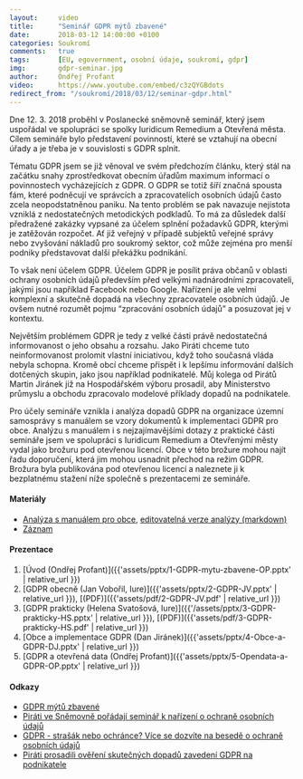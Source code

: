 ```yaml
---
layout:     video
title:      "Seminář GDPR mýtů zbavené"
date:       2018-03-12 14:00:00 +0100
categories: Soukromí
comments:   true
tags:       [EU, egovernment, osobní údaje, soukromí, gdpr]
img:        gdpr-seminar.jpg
author:     Ondřej Profant
video:      https://www.youtube.com/embed/c3zQYGBdots
redirect_from: "/soukromí/2018/03/12/seminar-gdpr.html"
---
```


Dne 12. 3. 2018 proběhl v Poslanecké sněmovně seminář, který jsem uspořádal ve spolupráci se spolky Iuridicum Remedium a Otevřená města. Cílem semináře bylo představení povinností, které se vztahují na obecní úřady a je třeba je v souvislosti s GDPR splnit.

<!--more-->

Tématu GDPR jsem se již věnoval ve svém předchozím článku, který stál na začátku snahy zprostředkovat obecním úřadům maximum informací o povinnostech vycházejících z GDPR. O GDPR se totiž šíří značná spousta fám, které podněcují ve správcích a zpracovatelích osobních údajů často zcela neopodstatněnou paniku. Na tento problém se pak navazuje nejistota vzniklá z nedostatečných metodických podkladů. To má za důsledek další předražené zakázky vypsané za účelem splnění požadavků GDPR, kterými je zatěžován rozpočet. Ať již veřejný v případě subjektů veřejné správy nebo zvyšování nákladů pro soukromý sektor, což může zejména pro menší podniky představovat další překážku podnikání.

To však není účelem GDPR. Účelem GDPR je posílit práva občanů v oblasti ochrany osobních údajů především před velkými nadnárodními zpracovateli, jakými jsou například Facebook nebo Google. Nařízení je ale velmi komplexní a skutečně dopadá na všechny zpracovatele osobních údajů. Je ovšem nutné rozumět pojmu “zpracování osobních údajů” a posuzovat jej v kontextu.

Největším problémem GDPR je tedy z velké části právě nedostatečná informovanost o jeho obsahu a rozsahu. Jako Piráti chceme tuto neinformovanost prolomit vlastní iniciativou, když toho současná vláda nebyla schopna. Kromě obcí chceme přispět i k lepšímu informování dalších dotčených skupin, jako jsou například podnikatelé. Můj kolega od Pirátů Martin Jiránek již na Hospodářském výboru prosadil, aby Ministerstvo průmyslu a obchodu zpracovalo modelové příklady dopadů na podnikatele.

Pro účely semináře vznikla i analýza dopadů GDPR na organizace územní samosprávy s manuálem se vzory dokumentů k implementaci GDPR pro obce. Analýzu s manuálem i s nejzajímavějšími dotazy z praktické části semináře jsem ve spolupráci s Iuridicum Remedium a Otevřenými městy vydal jako brožuru pod otevřenou licencí. Obce v této brožure mohou najít řadu doporučení, která jim mohou usnadnit přechod na režim GDPR. Brožura byla publikována pod otevřenou licencí a naleznete ji k bezplatnému stažení níže společně s prezentacemi ze semináře.

#### Materiály

- [Analýza s manuálem pro obce](https://github.com/Kedrigern/Kedrigern.github.io/blob/master/assets/pdf/GDPR-analyza.pdf), [editovatelná verze analýzy (markdown)](https://github.com/Kedrigern/Kedrigern.github.io/blob/master/assets/md/gdpr-analyza.md)
- [Záznam](https://www.youtube.com/watch?v=c3zQYGBdots)

#### Prezentace

1. [Úvod (Ondřej Profant)]({{'assets/pptx/1-GDPR-mytu-zbavene-OP.pptx' | relative_url }})
2. [GDPR obecně (Jan Vobořil, Iure)]({{'assets/pptx/2-GDPR-JV.pptx' | relative_url }}), [(PDF)]({{'assets/pdf/2-GDPR-JV.pdf' | relative_url }})
3. [GDPR prakticky (Helena Svatošová, Iure)]({{'/assets/pptx/3-GDPR-prakticky-HS.pptx' | relative_url }}), [(PDF)]({{'assets/pdf/3-GDPR-prakticky-HS.pdf' | relative_url }})
4. [Obce a implementace GDPR (Dan Jiránek)]({{'assets/pptx/4-Obce-a-GDPR-DJ.pptx' | relative_url }})
5. [GDPR a otevřená data (Ondřej Profant)]({{'assets/pptx/5-Opendata-a-GDPR-OP.pptx' | relative_url }})

#### Odkazy

- [GDPR mýtů zbavené](https://www.profant.eu/soukrom%C3%AD/2018/01/23/gdpr-mytu-zbavene.html)
- [Piráti ve Sněmovně pořádají seminář k nařízení o ochraně osobních údajů](https://www.pirati.cz/tiskove-zpravy/gdpr-seminar.html)
- [GDPR - strašák nebo ochránce? Více se dozvíte na besedě o ochraně osobních údajů](https://wiki.pirati.cz/regiony/vysocina/tiskove-zpravy/gdpr_-_strasak_nebo_ochrance_vice_se_dozvite_na_besede_o_ochrane_osobnich_udaju)
- [Piráti prosadili ověření skutečných dopadů zavedení GDPR na podnikatele](https://www.pirati.cz/tiskove-zpravy/pirati-posoudili-vliv-gdpr-na-podnikatele.html)
